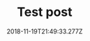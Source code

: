 ---
ref: /2018/11/15/test-post2
title: Test post
name: க
date: '2018-11-19T21:49:33.277Z'
comment: "\U00010331\U00010330\U00010330\U00010330\U00010337"

---